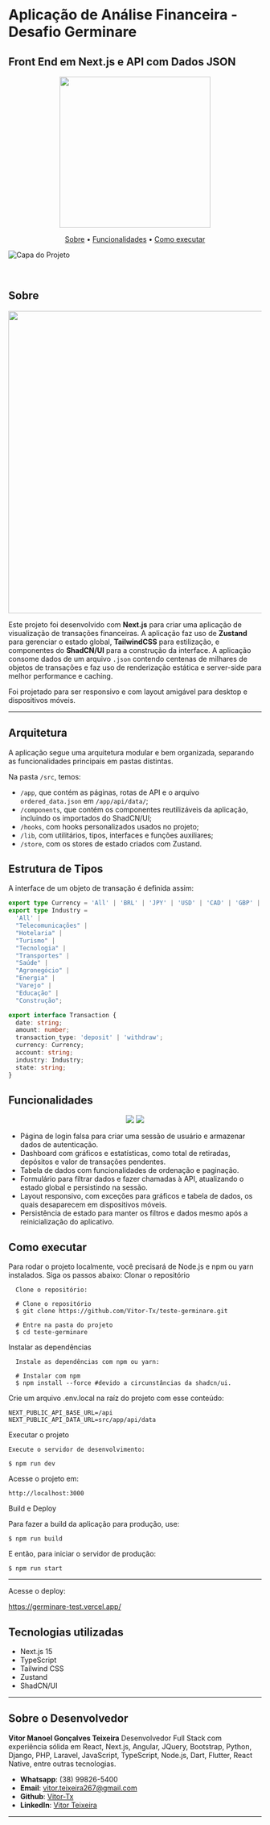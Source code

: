 # Aplicação de Análise Financeira - Desafio Germinare

## Front End em Next.js e API com Dados JSON

<p align="center">
<img src="./public/logo.png" width="300px">

<br>

<p align="center">
  <a href="#sobre">Sobre</a> •
  <a href="#funcionalidades">Funcionalidades</a> •
  <a href="#como-executar">Como executar</a>
</p>

![Capa do Projeto](./public/capa.png)

<br>

## Sobre

<p align="center">
<img src="./public/logo.png" width="600px">
</p>

Este projeto foi desenvolvido com **Next.js** para criar uma aplicação de visualização de transações financeiras. A aplicação faz uso de **Zustand** para gerenciar o estado global, **TailwindCSS** para estilização, e componentes do **ShadCN/UI** para a construção da interface. A aplicação consome dados de um arquivo `.json` contendo centenas de milhares de objetos de transações e faz uso de renderização estática e server-side para melhor performance e caching.

Foi projetado para ser responsivo e com layout amigável para desktop e dispositivos móveis.

---

## Arquitetura

A aplicação segue uma arquitetura modular e bem organizada, separando as funcionalidades principais em pastas distintas.

Na pasta `/src`, temos:

- `/app`, que contém as páginas, rotas de API e o arquivo `ordered_data.json` em `/app/api/data/`;
- `/components`, que contém os componentes reutilizáveis da aplicação, incluindo os importados do ShadCN/UI;
- `/hooks`, com hooks personalizados usados no projeto;
- `/lib`, com utilitários, tipos, interfaces e funções auxiliares;
- `/store`, com os stores de estado criados com Zustand.

## Estrutura de Tipos

A interface de um objeto de transação é definida assim:

```typescript
export type Currency = 'All' | 'BRL' | 'JPY' | 'USD' | 'CAD' | 'GBP' | 'EUR';
export type Industry =
  'All' |
  "Telecomunicações" |
  "Hotelaria" |
  "Turismo" |
  "Tecnologia" |
  "Transportes" |
  "Saúde" |
  "Agronegócio" |
  "Energia" |
  "Varejo" |
  "Educação" |
  "Construção";

export interface Transaction {
  date: string;
  amount: number;
  transaction_type: 'deposit' | 'withdraw';
  currency: Currency;
  account: string;
  industry: Industry;
  state: string;
}
```

## Funcionalidades
<p align="center"> <img src="./public/capa.png" style="max-width: 100%">
<img src="./public/capa2.png" style="max-width: 100%"> </p>

- Página de login falsa para criar uma sessão de usuário e armazenar dados de autenticação.
- Dashboard com gráficos e estatísticas, como total de retiradas, depósitos e valor de transações pendentes.
- Tabela de dados com funcionalidades de ordenação e paginação.
- Formulário para filtrar dados e fazer chamadas à API, atualizando o estado global e persistindo na sessão.
- Layout responsivo, com exceções para gráficos e tabela de dados, os quais desaparecem em dispositivos móveis.
- Persistência de estado para manter os filtros e dados mesmo após a reinicialização do aplicativo.

## Como executar

Para rodar o projeto localmente, você precisará de Node.js e npm ou yarn instalados. Siga os passos abaixo:
Clonar o repositório
```shell
  Clone o repositório:

  # Clone o repositório
  $ git clone https://github.com/Vitor-Tx/teste-germinare.git

  # Entre na pasta do projeto
  $ cd teste-germinare
```

Instalar as dependências
```shell
  Instale as dependências com npm ou yarn:

  # Instalar com npm
  $ npm install --force #devido a circunstâncias da shadcn/ui.
```
Crie um arquivo .env.local na raíz do projeto com esse conteúdo:

```env
NEXT_PUBLIC_API_BASE_URL=/api
NEXT_PUBLIC_API_DATA_URL=src/app/api/data
```

Executar o projeto

    Execute o servidor de desenvolvimento:
```shell
$ npm run dev
```
Acesse o projeto em:

    http://localhost:3000

Build e Deploy

Para fazer a build da aplicação para produção, use:
```shell
$ npm run build
```
E então, para iniciar o servidor de produção:
```shell
$ npm run start
```
---

Acesse o deploy:

https://germinare-test.vercel.app/

## Tecnologias utilizadas

- Next.js 15
- TypeScript
- Tailwind CSS
- Zustand
- ShadCN/UI

---

## Sobre o Desenvolvedor

**Vitor Manoel Gonçalves Teixeira**
Desenvolvedor Full Stack com experiência sólida em React, Next.js, Angular, JQuery, Bootstrap, Python, Django, PHP, Laravel, JavaScript, TypeScript, Node.js, Dart, Flutter, React Native, entre outras tecnologias.

- **Whatsapp**: (38) 99826-5400
- **Email**: vitor.teixeira267@gmail.com
- **Github**: [Vitor-Tx](https://github.com/Vitor-Tx)
- **LinkedIn**: [Vitor Teixeira](https://www.linkedin.com/in/vitor-teixeira-eof/)

---